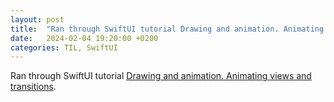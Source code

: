 ```yaml
---
layout: post
title:  "Ran through SwiftUI tutorial Drawing and animation. Animating views and transitions"
date:   2024-02-04 19:20:00 +0200
categories: TIL, SwiftUI
---
```

Ran through SwiftUI tutorial [Drawing and animation. Animating views and transitions](https://developer.apple.com/tutorials/swiftui/animating-views-and-transitions).
